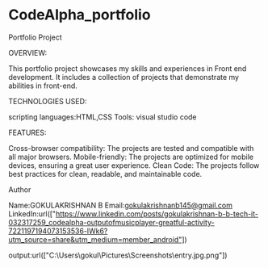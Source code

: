 # CodeAlpha_portfolio

Portfolio Project

OVERVIEW:

This portfolio project showcases my skills and experiences in Front end development. It includes a collection of projects that demonstrate my abilities in front-end.

TECHNOLOGIES USED:

scripting languages:HTML,CSS
Tools: visual studio code

FEATURES:

Cross-browser compatibility: The projects are tested and compatible with all major browsers.
Mobile-friendly: The projects are optimized for mobile devices, ensuring a great user experience.
Clean Code: The projects follow best practices for clean, readable, and maintainable code.


Author

Name:GOKULAKRISHNAN B
Email:gokulakrishnanb145@gmail.com
LinkedIn:url(["https://www.linkedin.com/posts/gokulakrishnan-b-b-tech-it-032317259_codealpha-outputofmusicplayer-greatful-activity-7221197194073153536-lWk6?utm_source=share&utm_medium=member_android"])

output:url(["C:\Users\gokul\Pictures\Screenshots\entry.jpg.png"])


